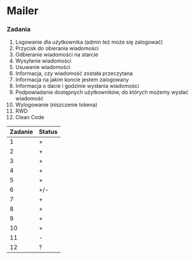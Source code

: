 # Mailer


### Zadania

1. Logowanie dla użytkownika (admin też może się zalogować)
2. Przycisk do obierania wiadomości
3. Odbieranie wiadomości na starcie
4. Wysyłanie wiadomości
5. Usuwanie wiadomości
6. Informacja, czy wiadomość została przeczytana
7. Informacja na jakim koncie jestem zalogowany
8. Informacja o dacie i godzinie wysłania wiadomości
9. Podpowiadanie dostępnych użytkowników, do których możemy wysłać wiadomość
10. Wylogowanie (niszczenie tokena)
11. RWD
12. Clean Code

| Zadanie | Status |
|---------|--------|
| 1       | +      |
| 2       | +      |
| 3       | +      |
| 4       | +      |
| 5       | +      |
| 6       | +/-    |
| 7       | +      |
| 8       | +      |
| 9       | +      |
| 10      | +      |
| 11      | -      |
| 12      | ?      |

